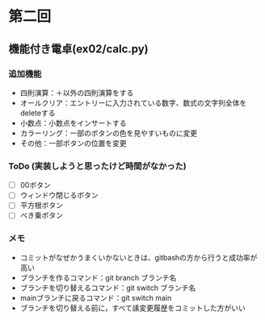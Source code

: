 # 第二回
## 機能付き電卓(ex02/calc.py)
### 追加機能
- 四則演算：＋以外の四則演算をする
- オールクリア：エントリーに入力されている数字、数式の文字列全体をdeleteする
- 小数点：小数点をインサートする
- カラーリング：一部のボタンの色を見やすいものに変更
- その他：一部ボタンの位置を変更

### ToDo (実装しようと思ったけど時間がなかった)
- [ ] 00ボタン
- [ ] ウィンドウ閉じるボタン
- [ ] 平方根ボタン
- [ ] べき乗ボタン

### メモ
- コミットがなぜかうまくいかないときは、gitbashの方から行うと成功率が高い
- ブランチを作るコマンド：git branch ブランチ名
- ブランチを切り替えるコマンド：git switch ブランチ名
- mainブランチに戻るコマンド：git switch main
- ブランチを切り替える前に，すべて䛾変更履歴をコミットした方がいい